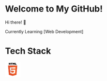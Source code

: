 # Welcome to My GitHub!

Hi there! 👋

Currently Learning [Web Development]
# Tech Stack
<img src="HTML5.png" width="50" height="auto">
